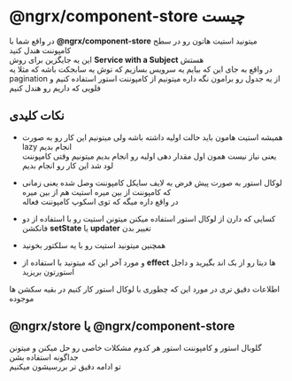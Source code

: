 # @ngrx/component-store چیست 
در واقع شما با 
**@ngrx/component-store**
میتونید استیت هاتون رو در سطح کامپوننت هندل کنید <br/>
این یه جایگزین برای روش 
**Service with a Subject**
هستش <br/>
در واقع به جای این که بیایم یه سرویس بسازیم که توش یه سابجکت باشه که مثلا یه 
pagination 
از یه جدول رو برامون نگه داره میتونیم از کامپوننت استور استفاده کنیم و فلویی که داریم رو هندل کنیم 
<br/>
## نکات کلیدی 

- همیشه استیت هامون باید حالت اولیه داشته باشه ولی میتونیم این کار رو به صورت 
lazy 
انجام بدیم <br/>
یعنی نیاز نیست همون اول مقدار دهی اولیه رو انجام بدیم میتونیم وقتی کامپوننت لود شد این کار رو انجام بدیم 

- لوکال استور به صورت پیش فرض به لایف سایکل کامپوننت وصل شده 
یعنی زمانی که کامپوننت از بین میره استیت هم از بین میره <br/>
در واقع داره میگه که توی اسکوپ کامپوننت فعاله 

- کسایی که دارن از لوکال استور استفاده میکنن میتونن استیت رو با استفاده از دو فانکشن
**setState**
یا 
**updater**
تغییر بدن 

- همچنین میتونید استیت رو با یه سلکتور بخونید 

- و مورد آخر این که میتونید با استفاده از 
**effect**
ها دیتا رو از بک اند بگیرید و داجل استورتون بریزید <br/>

اطلاعات دقیق تری در مورد این که چطوری با لوکال استور کار کنیم در بقیه سکشن ها موجوده 

## @ngrx/store یا @ngrx/component-store
گلوبال استور و کامپوننت استور هر کدوم مشکلات خاصی رو حل میکنن و میتونن جداگونه استفاده بشن <br/>
تو ادامه دقیق تر بررسیشون میکنیم 
